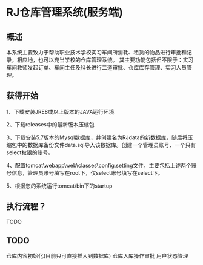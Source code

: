 # RJ仓库管理系统(服务端)
## 概述
本系统主要致力于帮助职业技术学校实习车间所消耗、租赁的物品进行审批和记录，相应地，也可以充当学校的仓库管理系统。
其主要功能包括但不限于：实习车间教师发起订单、车间主任及科长进行二道审批、仓库库存管理、实习人员管理。
## 获得开始
1、下载安装JRE8或以上版本的JAVA运行环境

2、下载releases中的最新版本压缩包

3、下载安装5.7版本的Mysql数据库，并创建名为RJdata的新数据库，随后将压缩包中的数据库备份文件data.sql导入该数据库。创建一个管理员账号、一个只有select权限的账号。

4、配置tomcat\webapp\web\classes\config.setting文件，主要包括上述两个账号信息，管理员账号填写在root下，仅select账号填写在select下。

5、根据您的系统运行tomcat\bin下的startup

## 执行流程？

TODO

## TODO

仓库内容初始化(目前只可直接插入到数据库)
仓库入库操作审批
用户状态管理